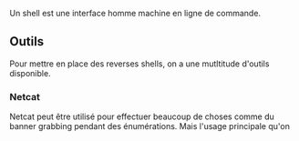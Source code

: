 
Un shell est une interface homme machine en ligne de commande.

## __Outils__

Pour mettre en place des reverses shells, on a une mutltitude d'outils disponible.

### Netcat

Netcat peut être utilisé pour effectuer beaucoup de choses comme du banner grabbing pendant des énumérations. Mais l'usage principale qu'on